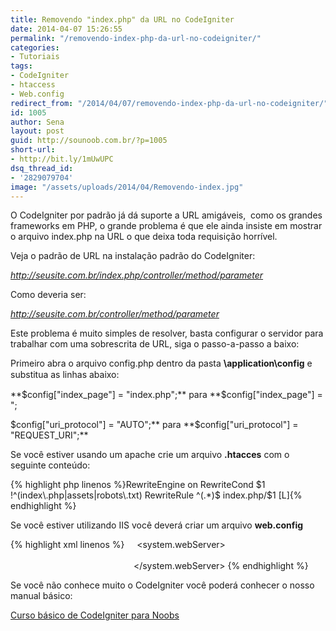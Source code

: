 ```yaml
---
title: Removendo "index.php" da URL no CodeIgniter
date: 2014-04-07 15:26:55
permalink: "/removendo-index-php-da-url-no-codeigniter/"
categories:
- Tutoriais
tags:
- CodeIgniter
- htaccess
- Web.config
redirect_from: "/2014/04/07/removendo-index-php-da-url-no-codeigniter/"
id: 1005
author: Sena
layout: post
guid: http://sounoob.com.br/?p=1005
short-url:
- http://bit.ly/1mUwUPC
dsq_thread_id:
- '2829079704'
image: "/assets/uploads/2014/04/Removendo-index.jpg"
---
```


O CodeIgniter por padrão já dá suporte a URL amigáveis,  como os grandes frameworks em PHP, o grande problema é que ele ainda insiste em mostrar o arquivo index.php na URL o que deixa toda requisição horrível.
<!--more-->
Veja o padrão de URL na instalação padrão do CodeIgniter:
  
_http://seusite.com.br/index.php/controller/method/parameter_

Como deveria ser:
  
_http://seusite.com.br/controller/method/parameter_

Este problema é muito simples de resolver, basta configurar o servidor para trabalhar com uma sobrescrita de URL, siga o passo-a-passo a baixo:

Primeiro a<span style="line-height: 18px;">bra o arquivo config.php dentro da pasta </span><strong style="line-height: 18px;">\application\config<strong></strong></strong> <span style="line-height: 18px;">e substitua as linhas abaixo:</span>

**$config["index_page"] = "index.php";** para **$config["index_page"] = ";
  
$config["uri_protocol"] = "AUTO";** para **$config["uri\_protocol"] = "REQUEST\_URI";**

Se você estiver usando um apache crie um arquivo **.htacces** com o seguinte conteúdo:

{% highlight php linenos %}RewriteEngine on
RewriteCond $1 !^(index\.php|assets|robots\.txt)
RewriteRule ^(.*)$ index.php/$1 [L]{% endhighlight %} 

Se você estiver utilizando IIS você deverá criar um arquivo **web.config**

{% highlight xml linenos %}<?xml version="1.0" encoding="UTF-8"?>
 <configuration>
    <system.webServer>
         <rewrite>
             <rules>
                 <rule name="Clean URL" stopProcessing="true">
                     <match url="^(.*)$" />
                     <conditions>
                         <add input="{REQUEST_FILENAME}" matchType="IsFile" negate="true" />
                         <add input="{REQUEST_FILENAME}" matchType="IsDirectory" negate="true" />
                     </conditions>
                     <action type="Rewrite" url="index.php/{R:1}" appendQueryString="false" />
                 </rule>
             </rules>
         </rewrite>
     </system.webServer>
 </configuration>{% endhighlight %} 

Se você não conhece muito o CodeIgniter você poderá conhecer o nosso manual básico:
  
[Curso básico de CodeIgniter para Noobs](/codeigniter-para-noobs/ "CodeIgniter para Noobs")